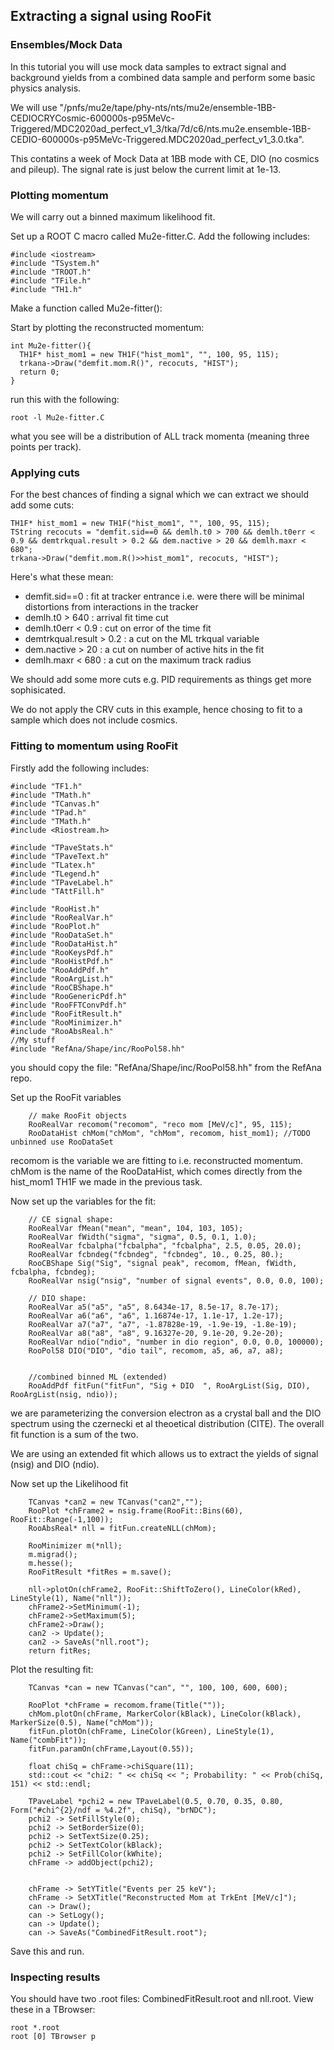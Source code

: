 ## Extracting a signal using RooFit

### Ensembles/Mock Data

In this tutorial you will use mock data samples to extract signal and background yields from a combined data sample and perform some basic physics analysis.

We will use "/pnfs/mu2e/tape/phy-nts/nts/mu2e/ensemble-1BB-CEDIOCRYCosmic-600000s-p95MeVc-Triggered/MDC2020ad_perfect_v1_3/tka/7d/c6/nts.mu2e.ensemble-1BB-CEDIO-600000s-p95MeVc-Triggered.MDC2020ad_perfect_v1_3.0.tka".

This contatins a week of Mock Data at 1BB mode with CE, DIO (no cosmics and pileup). The signal rate is just below the current limit at 1e-13.

### Plotting momentum

We will carry out a binned maximum likelihood fit.

Set up a ROOT C macro called Mu2e-fitter.C. Add the following includes:

```
#include <iostream>
#include "TSystem.h"
#include "TROOT.h"
#include "TFile.h"
#include "TH1.h"
```
Make a function called Mu2e-fitter():

Start by plotting the reconstructed momentum:
```
int Mu2e-fitter(){
  TH1F* hist_mom1 = new TH1F("hist_mom1", "", 100, 95, 115);
  trkana->Draw("demfit.mom.R()", recocuts, "HIST");
  return 0;
}
```

run this with the following:

```
root -l Mu2e-fitter.C
```

what you see will be a distribution of ALL track momenta (meaning three points per track).
  

### Applying cuts

For the best chances of finding a signal which we can extract we should add some cuts:

```
TH1F* hist_mom1 = new TH1F("hist_mom1", "", 100, 95, 115);
TString recocuts = "demfit.sid==0 && demlh.t0 > 700 && demlh.t0err < 0.9 && demtrkqual.result > 0.2 && dem.nactive > 20 && demlh.maxr < 680";
trkana->Draw("demfit.mom.R()>>hist_mom1", recocuts, "HIST");
```

Here's what these mean:

* demfit.sid==0 : fit at tracker entrance i.e. were there will be minimal distortions from interactions in the tracker
* demlh.t0 > 640 : arrival fit time cut
* demlh.t0err < 0.9 : cut on error of the time fit
* demtrkqual.result > 0.2 : a cut on the ML trkqual variable
* dem.nactive > 20 : a cut on number of active hits in the fit
* demlh.maxr < 680 : a cut on the maximum track radius

We should add some more cuts e.g. PID requirements as things get more sophisicated.

We do not apply the CRV cuts in this example, hence chosing to fit to a sample which does not include cosmics.

### Fitting to momentum using RooFit

Firstly add the following includes:

```
#include "TF1.h"
#include "TMath.h"
#include "TCanvas.h"
#include "TPad.h"
#include "TMath.h"
#include <Riostream.h>

#include "TPaveStats.h"
#include "TPaveText.h"
#include "TLatex.h"
#include "TLegend.h"
#include "TPaveLabel.h"
#include "TAttFill.h"

#include "RooHist.h"
#include "RooRealVar.h"
#include "RooPlot.h"
#include "RooDataSet.h"
#include "RooDataHist.h"
#include "RooKeysPdf.h"
#include "RooHistPdf.h"
#include "RooAddPdf.h"
#include "RooArgList.h"
#include "RooCBShape.h"
#include "RooGenericPdf.h"
#include "RooFFTConvPdf.h"
#include "RooFitResult.h"
#include "RooMinimizer.h"
#include "RooAbsReal.h"
//My stuff
#include "RefAna/Shape/inc/RooPol58.hh"

```

you should copy the file: "RefAna/Shape/inc/RooPol58.hh" from the RefAna repo.

Set up the RooFit variables

```
    // make RooFit objects
    RooRealVar recomom("recomom", "reco mom [MeV/c]", 95, 115);
    RooDataHist chMom("chMom", "chMom", recomom, hist_mom1); //TODO unbinned use RooDataSet
```

recomom is the variable we  are fitting to i.e. reconstructed momentum. chMom is the name of the RooDataHist, which comes directly from the hist_mom1 TH1F we made in the previous task.

Now set up the variables for the fit:

```
    // CE signal shape:
    RooRealVar fMean("mean", "mean", 104, 103, 105);
    RooRealVar fWidth("sigma", "sigma", 0.5, 0.1, 1.0);
    RooRealVar fcbalpha("fcbalpha", "fcbalpha", 2.5, 0.05, 20.0);
    RooRealVar fcbndeg("fcbndeg", "fcbndeg", 10., 0.25, 80.);
    RooCBShape Sig("Sig", "signal peak", recomom, fMean, fWidth, fcbalpha, fcbndeg);
    RooRealVar nsig("nsig", "number of signal events", 0.0, 0.0, 100);
   
    // DIO shape:
    RooRealVar a5("a5", "a5", 8.6434e-17, 8.5e-17, 8.7e-17);
    RooRealVar a6("a6", "a6", 1.16874e-17, 1.1e-17, 1.2e-17);
    RooRealVar a7("a7", "a7", -1.87828e-19, -1.9e-19, -1.8e-19);
    RooRealVar a8("a8", "a8", 9.16327e-20, 9.1e-20, 9.2e-20);
    RooRealVar ndio("ndio", "number in dio region", 0.0, 0.0, 100000);
    RooPol58 DIO("DIO", "dio tail", recomom, a5, a6, a7, a8);
    
    
    //combined binned ML (extended)
    RooAddPdf fitFun("fitFun", "Sig + DIO  ", RooArgList(Sig, DIO), RooArgList(nsig, ndio)); 
```

we are parameterizing the conversion electron as a crystal ball and the DIO spectrum using the czernecki et al theoetical distribution (CITE). The overall fit function is a sum of the two.

We are using an extended fit which allows us to extract the yields of signal (nsig) and DIO (ndio).

Now set up the Likelihood fit

```  
    TCanvas *can2 = new TCanvas("can2","");
    RooPlot *chFrame2 = nsig.frame(RooFit::Bins(60), RooFit::Range(-1,100));
    RooAbsReal* nll = fitFun.createNLL(chMom);

    RooMinimizer m(*nll);
    m.migrad();
    m.hesse();
    RooFitResult *fitRes = m.save();
    
    nll->plotOn(chFrame2, RooFit::ShiftToZero(), LineColor(kRed), LineStyle(1), Name("nll"));
    chFrame2->SetMinimum(-1);
    chFrame2->SetMaximum(5);
    chFrame2->Draw();
    can2 -> Update();
    can2 -> SaveAs("nll.root");
    return fitRes;
```

Plot the resulting fit:
 
``` 
    TCanvas *can = new TCanvas("can", "", 100, 100, 600, 600);
    
    RooPlot *chFrame = recomom.frame(Title(""));
    chMom.plotOn(chFrame, MarkerColor(kBlack), LineColor(kBlack), MarkerSize(0.5), Name("chMom"));
    fitFun.plotOn(chFrame, LineColor(kGreen), LineStyle(1), Name("combFit"));
    fitFun.paramOn(chFrame,Layout(0.55));
    
    float chiSq = chFrame->chiSquare(11);
    std::cout << "chi2: " << chiSq << "; Probability: " << Prob(chiSq, 151) << std::endl;
    
    TPaveLabel *pchi2 = new TPaveLabel(0.5, 0.70, 0.35, 0.80, Form("#chi^{2}/ndf = %4.2f", chiSq), "brNDC");
    pchi2 -> SetFillStyle(0);
    pchi2 -> SetBorderSize(0);
    pchi2 -> SetTextSize(0.25);
    pchi2 -> SetTextColor(kBlack);
    pchi2 -> SetFillColor(kWhite);
    chFrame -> addObject(pchi2);


    chFrame -> SetYTitle("Events per 25 keV");
    chFrame -> SetXTitle("Reconstructed Mom at TrkEnt [MeV/c]");
    can -> Draw();
    can -> SetLogy();
    can -> Update();
    can -> SaveAs("CombinedFitResult.root");  
```

Save this and run.

### Inspecting results

You should have two .root files: CombinedFitResult.root and nll.root. View these in a TBrowser:

```
root *.root
root [0] TBrowser p
```

